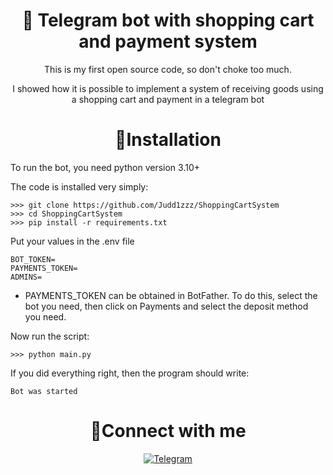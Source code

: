 <h1 align="center"><b>📍 Telegram bot with shopping cart and payment system</b></h1>
<p align="center">This is my first open source code, so don't choke too much.</p>
<p align="center">I showed how it is possible to implement a system of receiving goods using a shopping cart and payment in a telegram bot</p>

<h1 align="center"><b>📝Installation</b></h1>
<p>To run the bot, you need python version 3.10+</p>
<p>The code is installed very simply:</p>

```
>>> git clone https://github.com/Judd1zzz/ShoppingCartSystem
>>> cd ShoppingCartSystem
>>> pip install -r requirements.txt
```

<p>Put your values in the .env file</p>

```
BOT_TOKEN=
PAYMENTS_TOKEN=
ADMINS=
```

- PAYMENTS_TOKEN can be obtained in BotFather. To do this, select the bot you need, then click on Payments and select the deposit method you need.

<p>Now run the script:</p>

```
>>> python main.py
```

<p>If you did everything right, then the program should write:</p>

```
Bot was started
```

<h1 align="center"><b>🔗Connect with me</b></h1>

<p align="center">
<a href="https://t.me/Judd1zzz"><img src="https://img.shields.io/badge/Telegram-36393f.svg?style=for-the-badge&logo=Telegram&labelColor=FFFFFF" alt="Telegram"></a>
</p>
